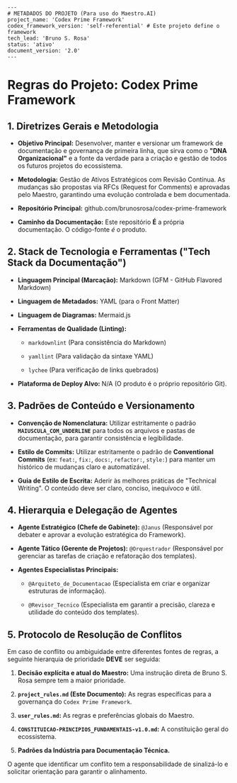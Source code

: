 ```
---
# METADADOS DO PROJETO (Para uso do Maestro.AI)
project_name: 'Codex Prime Framework'
codex_framework_version: 'self-referential' # Este projeto define o framework
tech_lead: 'Bruno S. Rosa'
status: 'ativo'
document_version: '2.0'
---
```

# Regras do Projeto: Codex Prime Framework

## 1. Diretrizes Gerais e Metodologia

- **Objetivo Principal:** Desenvolver, manter e versionar um framework de documentação e governança de primeira linha, que sirva como o **"DNA Organizacional"** e a fonte da verdade para a criação e gestão de todos os futuros projetos do ecossistema.
    
- **Metodologia:** Gestão de Ativos Estratégicos com Revisão Contínua. As mudanças são propostas via RFCs (Request for Comments) e aprovadas pelo Maestro, garantindo uma evolução controlada e bem documentada.
    
- **Repositório Principal:** github.com/brunosrosa/codex-prime-framework
    
- **Caminho da Documentação:** Este repositório **É** a própria documentação. O código-fonte _é_ o produto.
    

## 2. Stack de Tecnologia e Ferramentas ("Tech Stack da Documentação")

- **Linguagem Principal (Marcação):** Markdown (GFM - GitHub Flavored Markdown)
    
- **Linguagem de Metadados:** YAML (para o Front Matter)
    
- **Linguagem de Diagramas:** Mermaid.js
    
- **Ferramentas de Qualidade (Linting):**
    
    - `markdownlint` (Para consistência do Markdown)
        
    - `yamllint` (Para validação da sintaxe YAML)
        
    - `lychee` (Para verificação de links quebrados)
        
- **Plataforma de Deploy Alvo:** N/A (O produto é o próprio repositório Git).
    

## 3. Padrões de Conteúdo e Versionamento

- **Convenção de Nomenclatura:** Utilizar estritamente o padrão **`MAIUSCULA_COM_UNDERLINE`** para todos os arquivos e pastas de documentação, para garantir consistência e legibilidade.
    
- **Estilo de Commits:** Utilizar estritamente o padrão de **Conventional Commits** (ex: `feat:`, `fix:`, `docs:`, `refactor:`, `style:`) para manter um histórico de mudanças claro e automatizável.
    
- **Guia de Estilo de Escrita:** Aderir às melhores práticas de "Technical Writing". O conteúdo deve ser claro, conciso, inequívoco e útil.
    

## 4. Hierarquia e Delegação de Agentes

- **Agente Estratégico (Chefe de Gabinete):** `@Janus` (Responsável por debater e aprovar a evolução estratégica do Framework).
    
- **Agente Tático (Gerente de Projetos):** `@Orquestrador` (Responsável por gerenciar as tarefas de criação e refatoração dos templates).
    
- **Agentes Especialistas Principais:**
    
    - `@Arquiteto_de_Documentacao` (Especialista em criar e organizar estruturas de informação).
        
    - `@Revisor_Tecnico` (Especialista em garantir a precisão, clareza e utilidade do conteúdo dos templates).
        

## 5. Protocolo de Resolução de Conflitos

Em caso de conflito ou ambiguidade entre diferentes fontes de regras, a seguinte hierarquia de prioridade **DEVE** ser seguida:

1. **Decisão explícita e atual do Maestro:** Uma instrução direta de Bruno S. Rosa sempre tem a maior prioridade.
    
2. **`project_rules.md` (Este Documento):** As regras específicas para a governança do `Codex Prime Framework`.
    
3. **`user_rules.md`:** As regras e preferências globais do Maestro.
    
4. **`CONSTITUICAO-PRINCIPIOS_FUNDAMENTAIS-v1.0.md`:** A constituição geral do ecossistema.
    
5. **Padrões da Indústria para Documentação Técnica.**
    

O agente que identificar um conflito tem a responsabilidade de sinalizá-lo e solicitar orientação para garantir o alinhamento.
